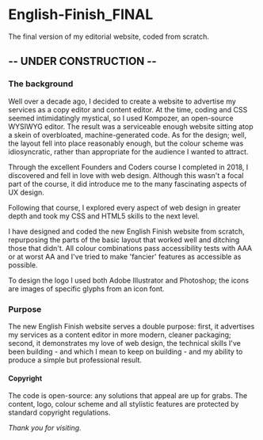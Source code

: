 # English-Finish_FINAL
The final version of my editorial website, coded from scratch.

## -- UNDER CONSTRUCTION -- 

### The background
Well over a decade ago, I decided to create a website to advertise my services as a copy editor and content editor. At the time, coding and CSS seemed intimidatingly mystical, so I used Kompozer, an open-source WYSIWYG editor. The result was a serviceable enough website sitting atop a skein of overbloated, machine-generated code. As for the design; well, the layout fell into place reasonably enough, but the colour scheme was idiosyncratic, rather than appropriate for the audience I wanted to attract.

Through the excellent Founders and Coders course I completed in 2018, I discovered and fell in love with web design. Although this wasn't a focal part of the course, it did introduce me to the many fascinating aspects of UX design. 

Following that course, I explored every aspect of web design in greater depth and took my CSS and HTML5 skills to the next level. 

I have designed and coded the new English Finish website from scratch, repurposing the parts of the basic layout that worked well and ditching those that didn't. All colour combinations pass accessibility tests with AAA or at worst AA and I've tried to make 'fancier' features as accessible as possible.

To design the logo I used both Adobe Illustrator and Photoshop; the icons are images of specific glyphs from an icon font.

### Purpose
The new English Finish website serves a double purpose: first, it advertises my services as a content editor in more modern, cleaner packaging; second, it demonstrates my love of web design, the technical skills I've been building - and which I mean to keep on building - and my ability to produce a simple but professional result.

#### Copyright
The code is open-source: any solutions that appeal are up for grabs.
The content, logo, colour scheme and all stylistic features are protected by standard copyright regulations.

*Thank you for visiting.*

